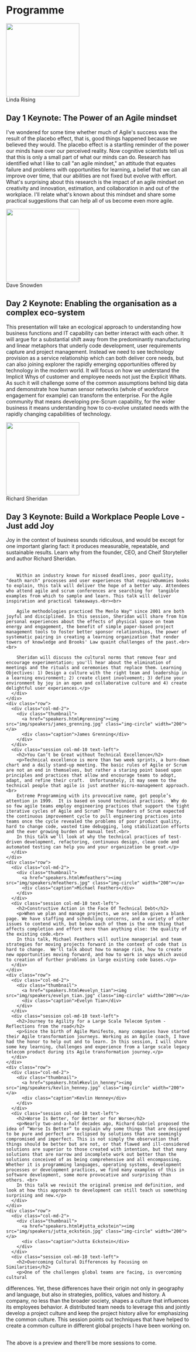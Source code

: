<div class="programme">
  <div class="container text-center">
    <a name="programme"></a>
    <h1 class="page-header">Programme</h1>
    <div class="row">
      <div class="col-md-2">
        <div class="thumbnail">
          <a href="speakers.html#linda_rising"><img src="img/speakers/linda_rising.jpg"  class="img-circle" width="200"></a>
          <div class="caption">Linda Rising</div>
        </div>
      </div>
      <div class="session col-md-10 text-left">
        <h2>Day 1 Keynote: The Power of an Agile mindset</h2>
        <p>I've wondered for some time whether much of Agile's success was the result of the placebo effect, that is, good things happened because we believed they would. The placebo effect is a startling reminder of the power our minds have over our perceived reality. Now cognitive scientists tell us that this is only a small part of what our minds can do. Research has identified what I like to call "an agile mindset," an attitude that equates failure and problems with opportunities for learning, a belief that we can all improve over time, that our abilities are not fixed but evolve with effort. What's surprising about this research is the impact of an agile mindset on creativity and innovation, estimation, and collaboration in and out of the workplace. I'll relate what's known about this mindset and share some practical suggestions that can help all of us become even more agile.</p>
      </div>
    </div>
    <div class="row">
      <div class="col-md-2">
        <div class="thumbnail">
          <a href="speakers.html#dave_snowden"><img src="img/speakers/dave_snowden.jpg"  class="img-circle" width="200" height="200"></a>
          <div class="caption">Dave Snowden</div>
        </div>
      </div>
      <div class="session col-md-10 text-left">
        <h2>Day 2 Keynote: Enabling the organisation as a complex eco-system</h2>
        <p>This presentation will take an ecological approach to understanding how business functions and IT capability can better interact with each other.  It will argue for a substantial shift away from the predominantly manufacturing and linear metaphors that underly code development, user requirements capture and project management.  Instead we need to see technology provision as a service relationship which can both deliver core needs, but can also joining explorer the rapidly emerging opportunities offered by technology in the modern world.  It will focus on how we understand the Implicit Whys of customer and employee needs not just the Explicit Whats.  As such it will challenge some of the common assumptions behind big data and demonstrate how human sensor networks (whole of workforce engagement for example) can transform the enterprise.  For the Agile community that means developing pre-Scrum capability, for the wider business it means understanding how to co-evolve unstated needs with the rapidly changing capabilities of technology.</p>
      </div>
    </div>
    <div class="row">
      <div class="col-md-2">
        <div class="thumbnail">
          <a href="speakers.html#sheridan"><img src="img/speakers/sheridan.jpg" class="img-circle" width="200"></a>
          <div class="caption">Richard Sheridan</div>
        </div>
      </div>
      <div class="session col-md-10 text-left">
        <h2>Day 3 Keynote: Build a Workplace People Love - Just add Joy</h2>
        <p>Joy in the context of business sounds ridiculous, and would be except for one important glaring fact: it produces measurable, repeatable, and sustainable results. Learn why from the founder, CEO, and Cheif Storyteller and author Richard Sheridan. <br><br>

        Within an industry known for missed deadlines, poor quality, "death march" processes and user experiences that requireDummies books to explain, this talk will deliver the hope of a better way. Attendees who attend agile and scrum conferences are searching for  tangible examples from which to sample and learn. This talk will deliver inspiration and practical takeaways.<br><br>

        Agile methodologies practiced The Menlo Way™ since 2001 are both joyful and disciplined. In this session, Sheridan will share from him personal experiences about the effects of physical space on team energy and engagement, the benefit of simple paper-based project management tools to foster better sponsor relationships, the power of systematic pairing in creating a learning organization that render towers of knowledge and Brooks' Law quaint challenges of the past.<br><br>

        Sheridan will discuss the cultural norms that remove fear and encourage experimentation; you'll hear about the elimination of meetings and the rituals and ceremonies that replace them. Learning Objectives: 1) Design a culture with the right team and leadership in a learning environment; 2) create client involvement; 3) define your environment by joy in an open and collaborative culture and 4) create delightful user experiences.</p>
      </div>
    </div>
    <div class="row">
      <div class="col-md-2">
        <div class="thumbnail">
          <a href="speakers.html#grenning"><img src="img/speakers/james_grenning.jpg" class="img-circle" width="200"></a>
          <div class="caption">James Grenning</div>
        </div>
      </div>
      <div class="session col-md-10 text-left">
        <h2>You Can’t be Great without Technical Excellence</h2>
        <p>Technical excellence is more than two week sprints, a burn-down chart and a daily stand-up meeting. The basic rules of Agile or Scrum are not an end in themselves, but rather a staring point based upon principles and practices that allow and encourage teams to adopt, adapt, and refine their craft.  Unfortunately, it may seem to the technical people that agile is just another micro-management approach.<br>
		Extreme Programming with its provocative name, got people’s attention in 1999.  It is based on sound technical practices.  Why do so few agile teams employ engineering practices that support the tight iterative cycles of Agile and Scrum?  The founders of Scrum expected the continuous improvement cycle to pull engineering practices into teams once the cycle revealed the problems of poor product quality, hard to change code, wasted time debugging, long stabilization efforts and the ever growing burden of manual test.<br>
		In this talk we’ll look at why the technical practices of test-driven development, refactoring, continuous design, clean code and automated testing can help you and your organization be great.</p>
      </div>
    </div>
    <div class="row">
      <div class="col-md-2">
        <div class="thumbnail">
          <a href="speakers.html#mfeathers"><img src="img/speakers/mfeathers.jpg" class="img-circle" width="200"></a>
          <div class="caption">Michael Feathers</div>
        </div>
      </div>
      <div class="session col-md-10 text-left">
        <h2>Constructive Action in the Face Of Technical Debt</h2>
        <p>When we plan and manage projects, we are seldom given a blank page. We have staffing and scheduling concerns, and a variety of other issues to contend with, but below each of them is the one thing that affects completion and effort more than anything else: the quality of the existing code.<br>
		In this talk, Michael Feathers will outline managerial and team strategies for moving projects forward in the context of code that is hard to change.  We'll talk about how to manage risk, how to create new opportunities moving forward, and how to work in ways which avoid to creation of further problems in large existing code bases.</p>
      </div>
    </div>
    <div class="row">
      <div class="col-md-2">
        <div class="thumbnail">
          <a href="speakers.html#evelyn_tian"><img src="img/speakers/evelyn_tian.jpg" class="img-circle" width="200"></a>
          <div class="caption">Evelyn Tian</div>
        </div>
      </div>
      <div class="session col-md-10 text-left">
        <h2>Journey to Agility for a Large Scale Telecom System - Reflections from the road</h2>
        <p>Since the birth of Agile Manifesto, many companies have started their Agile transformation journeys. Working as an Agile coach, I have had the honor to help out and to learn. In this session, I will share some key learning, challenges and experience from a large scale legacy telecom product during its Agile transformation journey.</p>
      </div>
    </div>
    <div class="row">
      <div class="col-md-2">
        <div class="thumbnail">
          <a href="speakers.html#kevlin_henney"><img src="img/speakers/kevlin_henney.jpg" class="img-circle" width="200"></a>
          <div class="caption">Kevlin Henney</div>
        </div>
      </div>
      <div class="session col-md-10 text-left">
        <h2>Worse Is Better, for Better or for Worse</h2>
        <p>Nearly two-and-a-half decades ago, Richard Gabriel proposed the idea of “Worse Is Better” to explain why some things that are designed to be pure and perfect are eclipsed by solutions that are seemingly compromised and imperfect. This is not simply the observation that things should be better but are not, or that flawed and ill-considered solutions are superior to those created with intention, but that many solutions that are narrow and incomplete work out better than the solutions conceived of as being comprehensive and all encompassing. Whether it is programming languages, operating systems, development processes or development practices, we find many examples of this in software development, some more provocative and surprising than others. <br>
		In this talk we revisit the original premise and definition, and look at how this approach to development can still teach us something surprising and new.</p>
      </div>
    </div>
    <div class="row">
      <div class="col-md-2">
        <div class="thumbnail">
          <a href="speakers.html#jutta_eckstein"><img src="img/speakers/jutta_eckstein.jpg" class="img-circle" width="200"></a>
          <div class="caption">Jutta Eckstein</div>
        </div>
      </div>
      <div class="session col-md-10 text-left">
        <h2>Overcoming Cultural Differences by Focusing on Similarities</h2>
        <p>One of the challenges global teams are facing, is overcoming cultural 
differences. Yet, these differences have their origin not only in geography
and language, but also in strategies, politics, values and history. A company,
no less than the broader society, shapes a culture that influences its 
employees behavior. A distributed team needs to leverage this and jointly 
develop a project culture and keep the project history alive for emphasizing 
the common culture. This session points out techniques that have helped to
create a common culture in different global projects I have been working on.</p>
      </div>
    </div>
    <p style="margin-top:30px;margin-bottom:30px">The above is a preview and there'll be more sessions to come.</p>
  </div>
</div>